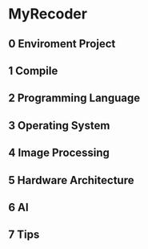 # MyRecoder

## 0 Enviroment Project

## 1 Compile

## 2 Programming Language

## 3 Operating System

## 4 Image Processing

## 5 Hardware Architecture

## 6 AI
 
## 7 Tips
